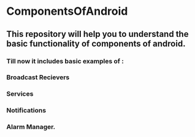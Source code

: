 # ComponentsOfAndroid
## This repository will help you to understand the basic functionality of components of android.
### Till now it includes basic examples of :
### Broadcast Recievers
### Services
### Notifications 
### Alarm Manager.
